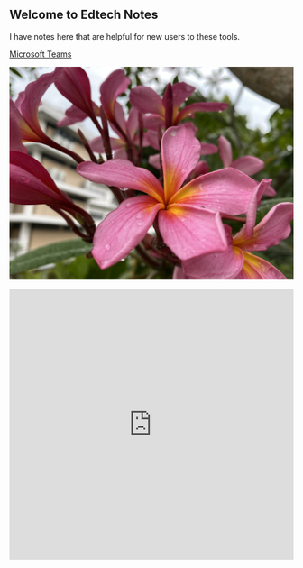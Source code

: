 ## Welcome to Edtech Notes

I have notes here that are helpful for new users to these tools.

[Microsoft Teams](msteams.html)

![flower](images/flower.jpeg)

<iframe width="640px" height= "480px" src= "https://forms.microsoft.com/Pages/ResponsePage.aspx?id=FeGpyxYwYkShq6Vly6DN8f95zRZGGEtGkAYzpIPLueNUQjJWSktKSkpSWVVENFVHU1pZUE44Q0VQSC4u&embed=true" frameborder= "0" marginwidth= "0" marginheight= "0" style= "border: none; max-width:100%; max-height:100vh" allowfullscreen webkitallowfullscreen mozallowfullscreen msallowfullscreen> </iframe>